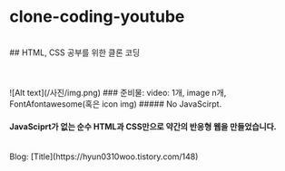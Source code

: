 # clone-coding-youtube
<br/>
## HTML, CSS 공부를 위한 클론 코딩
<br/>
<br/>
<br/>
<br/>
![Alt text](/사진/img.png)
### 준비물: video: 1개, image n개, FontAfontawesome(혹은 icon img)       
##### No JavaScirpt.

#### JavaSciprt가 없는 순수 HTML과 CSS만으로 약간의 반응형 웹을 만들었습니다.
<br/>
Blog: [Title](https://hyun0310woo.tistory.com/148)
